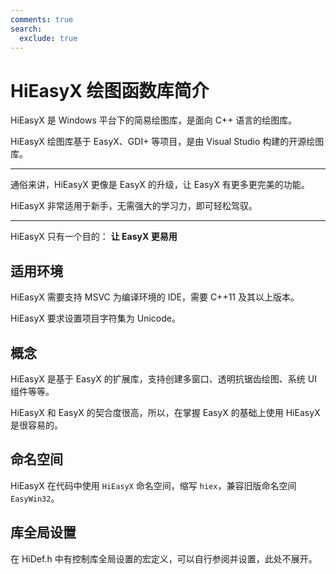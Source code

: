 ```yaml
---
comments: true
search:
  exclude: true
---
```


# HiEasyX 绘图函数库简介

HiEasyX 是 Windows 平台下的简易绘图库，是面向 C++ 语言的绘图库。

HiEasyX 绘图库基于 EasyX、GDI+ 等项目，是由 Visual Studio 构建的开源绘图库。

---

通俗来讲，HiEasyX 更像是 EasyX 的升级，让 EasyX 有更多更完美的功能。

HiEasyX 非常适用于新手，无需强大的学习力，即可轻松驾驭。

---

HiEasyX 只有一个目的： **让 EasyX 更易用**

## 适用环境

HiEasyX 需要支持 MSVC 为编译环境的 IDE，需要 C++11 及其以上版本。

HiEasyX 要求设置项目字符集为 Unicode。

## 概念

HiEasyX 是基于 EasyX 的扩展库，支持创建多窗口、透明抗锯齿绘图、系统 UI 组件等等。

HiEasyX 和 EasyX 的契合度很高，所以，在掌握 EasyX 的基础上使用 HiEasyX 是很容易的。

## 命名空间

HiEasyX 在代码中使用 `HiEasyX` 命名空间，缩写 `hiex`，兼容旧版命名空间 `EasyWin32`。

## 库全局设置

在 HiDef.h 中有控制库全局设置的宏定义，可以自行参阅并设置，此处不展开。